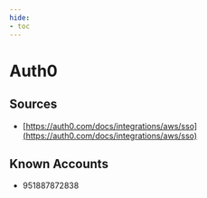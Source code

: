 ```yaml
---
hide:
- toc
---
```


# Auth0

## Sources

*   [https://auth0.com/docs/integrations/aws/sso](https://auth0.com/docs/integrations/aws/sso)

## Known Accounts

*   951887872838